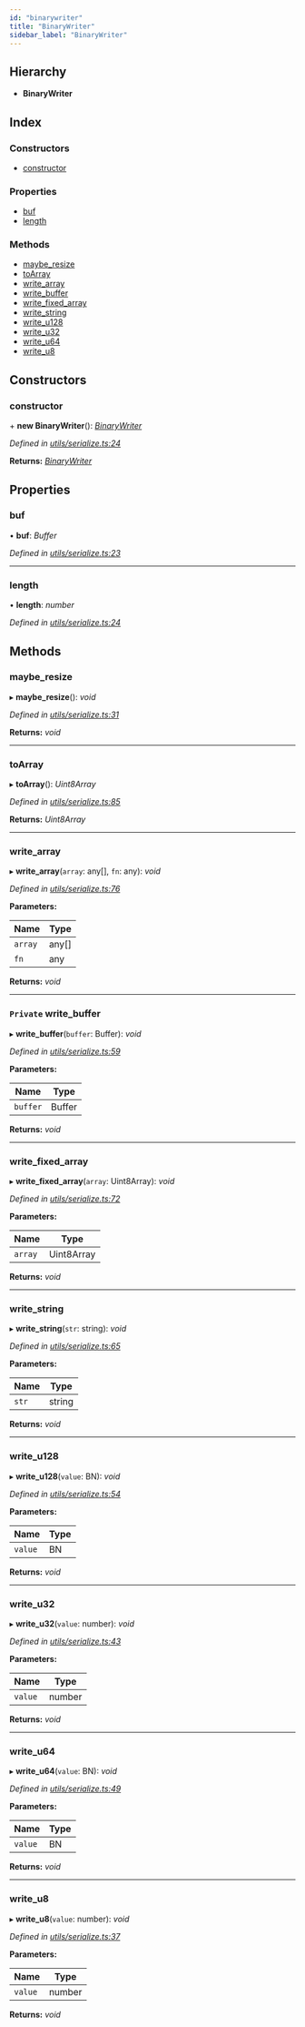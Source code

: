 ```yaml
---
id: "binarywriter"
title: "BinaryWriter"
sidebar_label: "BinaryWriter"
---
```


## Hierarchy

* **BinaryWriter**

## Index

### Constructors

* [constructor](binarywriter.md#constructor)

### Properties

* [buf](binarywriter.md#buf)
* [length](binarywriter.md#length)

### Methods

* [maybe_resize](binarywriter.md#maybe_resize)
* [toArray](binarywriter.md#toarray)
* [write_array](binarywriter.md#write_array)
* [write_buffer](binarywriter.md#private-write_buffer)
* [write_fixed_array](binarywriter.md#write_fixed_array)
* [write_string](binarywriter.md#write_string)
* [write_u128](binarywriter.md#write_u128)
* [write_u32](binarywriter.md#write_u32)
* [write_u64](binarywriter.md#write_u64)
* [write_u8](binarywriter.md#write_u8)

## Constructors

###  constructor

\+ **new BinaryWriter**(): *[BinaryWriter](binarywriter.md)*

*Defined in [utils/serialize.ts:24](https://github.com/near/near-api-js/blob/88ad17d/src.ts/utils/serialize.ts#L24)*

**Returns:** *[BinaryWriter](binarywriter.md)*

## Properties

###  buf

• **buf**: *Buffer*

*Defined in [utils/serialize.ts:23](https://github.com/near/near-api-js/blob/88ad17d/src.ts/utils/serialize.ts#L23)*

___

###  length

• **length**: *number*

*Defined in [utils/serialize.ts:24](https://github.com/near/near-api-js/blob/88ad17d/src.ts/utils/serialize.ts#L24)*

## Methods

###  maybe_resize

▸ **maybe_resize**(): *void*

*Defined in [utils/serialize.ts:31](https://github.com/near/near-api-js/blob/88ad17d/src.ts/utils/serialize.ts#L31)*

**Returns:** *void*

___

###  toArray

▸ **toArray**(): *Uint8Array*

*Defined in [utils/serialize.ts:85](https://github.com/near/near-api-js/blob/88ad17d/src.ts/utils/serialize.ts#L85)*

**Returns:** *Uint8Array*

___

###  write_array

▸ **write_array**(`array`: any[], `fn`: any): *void*

*Defined in [utils/serialize.ts:76](https://github.com/near/near-api-js/blob/88ad17d/src.ts/utils/serialize.ts#L76)*

**Parameters:**

Name | Type |
------ | ------ |
`array` | any[] |
`fn` | any |

**Returns:** *void*

___

### `Private` write_buffer

▸ **write_buffer**(`buffer`: Buffer): *void*

*Defined in [utils/serialize.ts:59](https://github.com/near/near-api-js/blob/88ad17d/src.ts/utils/serialize.ts#L59)*

**Parameters:**

Name | Type |
------ | ------ |
`buffer` | Buffer |

**Returns:** *void*

___

###  write_fixed_array

▸ **write_fixed_array**(`array`: Uint8Array): *void*

*Defined in [utils/serialize.ts:72](https://github.com/near/near-api-js/blob/88ad17d/src.ts/utils/serialize.ts#L72)*

**Parameters:**

Name | Type |
------ | ------ |
`array` | Uint8Array |

**Returns:** *void*

___

###  write_string

▸ **write_string**(`str`: string): *void*

*Defined in [utils/serialize.ts:65](https://github.com/near/near-api-js/blob/88ad17d/src.ts/utils/serialize.ts#L65)*

**Parameters:**

Name | Type |
------ | ------ |
`str` | string |

**Returns:** *void*

___

###  write_u128

▸ **write_u128**(`value`: BN): *void*

*Defined in [utils/serialize.ts:54](https://github.com/near/near-api-js/blob/88ad17d/src.ts/utils/serialize.ts#L54)*

**Parameters:**

Name | Type |
------ | ------ |
`value` | BN |

**Returns:** *void*

___

###  write_u32

▸ **write_u32**(`value`: number): *void*

*Defined in [utils/serialize.ts:43](https://github.com/near/near-api-js/blob/88ad17d/src.ts/utils/serialize.ts#L43)*

**Parameters:**

Name | Type |
------ | ------ |
`value` | number |

**Returns:** *void*

___

###  write_u64

▸ **write_u64**(`value`: BN): *void*

*Defined in [utils/serialize.ts:49](https://github.com/near/near-api-js/blob/88ad17d/src.ts/utils/serialize.ts#L49)*

**Parameters:**

Name | Type |
------ | ------ |
`value` | BN |

**Returns:** *void*

___

###  write_u8

▸ **write_u8**(`value`: number): *void*

*Defined in [utils/serialize.ts:37](https://github.com/near/near-api-js/blob/88ad17d/src.ts/utils/serialize.ts#L37)*

**Parameters:**

Name | Type |
------ | ------ |
`value` | number |

**Returns:** *void*
